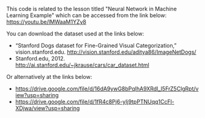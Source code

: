 This code is related to the lesson titled "Neural Network in Machine Learning Example" which can be accessed from the link below:
https://youtu.be/lMWaaM1YZy8

You can download the dataset used at the links below:
- “Stanford Dogs dataset for Fine-Grained Visual Categorization,” vision.stanford.edu. http://vision.stanford.edu/aditya86/ImageNetDogs/
- Stanford.edu, 2012. http://ai.stanford.edu/~jkrause/cars/car_dataset.html

Or alternatively at the links below:
- https://drive.google.com/file/d/16dA9ywG8bPqIhA9XRdI_l5FrZ5ClgRpt/view?usp=sharing
- https://drive.google.com/file/d/1fR4c8Pj6-yIj9tpPTNUqq1CcFl-XDjwa/view?usp=sharing

